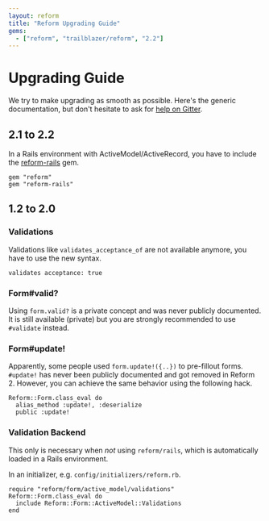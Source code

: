 ```yaml
---
layout: reform
title: "Reform Upgrading Guide"
gems:
  - ["reform", "trailblazer/reform", "2.2"]
---
```


# Upgrading Guide

We try to make upgrading as smooth as possible. Here's the generic documentation, but don't hesitate to ask for [help on Gitter](https://gitter.im/trailblazer/chat).

## 2.1 to 2.2

In a Rails environment with ActiveModel/ActiveRecord, you have to include the [reform-rails](https://github.com/trailblazer/reform-rails) gem.


	gem "reform"
	gem "reform-rails"


## 1.2 to 2.0

### Validations

Validations like `validates_acceptance_of` are not available anymore, you have to use the new syntax.


	validates acceptance: true


### Form#valid?

Using `form.valid?` is a private concept and was never publicly documented. It is still available (private) but you are strongly recommended to use `#validate` instead.

### Form#update!

Apparently, some people used `form.update!({..})` to pre-fillout forms. `#update!` has never been publicly documented and got removed in Reform 2. However, you can achieve the same behavior using the following hack.


	Reform::Form.class_eval do
	  alias_method :update!, :deserialize
	  public :update!


### Validation Backend

This only is necessary when _not_ using `reform/rails`, which is automatically loaded in a Rails environment.

In an initializer, e.g. `config/initializers/reform.rb`.


	require "reform/form/active_model/validations"
	Reform::Form.class_eval do
	  include Reform::Form::ActiveModel::Validations
	end

